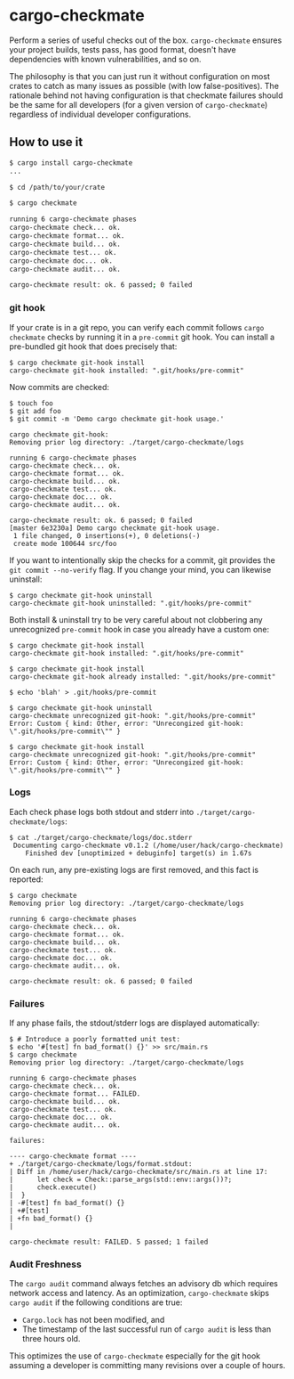 # cargo-checkmate

Perform a series of useful checks out of the box. `cargo-checkmate` ensures your project builds, tests pass, has good format, doesn't have dependencies with known vulnerabilities, and so on.

The philosophy is that you can just run it without configuration on most crates to catch as many issues as possible (with low false-positives). The rationale behind not having configuration is that checkmate failures should be the same for all developers (for a given version of `cargo-checkmate`) regardless of individual developer configurations.

## How to use it

``` bash
$ cargo install cargo-checkmate
...

$ cd /path/to/your/crate

$ cargo checkmate

running 6 cargo-checkmate phases
cargo-checkmate check... ok.
cargo-checkmate format... ok.
cargo-checkmate build... ok.
cargo-checkmate test... ok.
cargo-checkmate doc... ok.
cargo-checkmate audit... ok.

cargo-checkmate result: ok. 6 passed; 0 failed
```

### git hook

If your crate is in a git repo, you can verify each commit follows `cargo checkmate` checks by running it in a `pre-commit` git hook. You can install a pre-bundled git hook that does precisely that:

```
$ cargo checkmate git-hook install
cargo-checkmate git-hook installed: ".git/hooks/pre-commit"
```

Now commits are checked:
```
$ touch foo
$ git add foo
$ git commit -m 'Demo cargo checkmate git-hook usage.'

cargo checkmate git-hook:
Removing prior log directory: ./target/cargo-checkmate/logs

running 6 cargo-checkmate phases
cargo-checkmate check... ok.
cargo-checkmate format... ok.
cargo-checkmate build... ok.
cargo-checkmate test... ok.
cargo-checkmate doc... ok.
cargo-checkmate audit... ok.

cargo-checkmate result: ok. 6 passed; 0 failed
[master 6e3230a] Demo cargo checkmate git-hook usage.
 1 file changed, 0 insertions(+), 0 deletions(-)
 create mode 100644 src/foo
```

If you want to intentionally skip the checks for a commit, git provides the `git commit --no-verify` flag. If you change your mind, you can likewise uninstall:

```
$ cargo checkmate git-hook uninstall
cargo-checkmate git-hook uninstalled: ".git/hooks/pre-commit"
```

Both install & uninstall try to be very careful about not clobbering any unrecognized `pre-commit` hook in case you already have a custom one:

```
$ cargo checkmate git-hook install
cargo-checkmate git-hook installed: ".git/hooks/pre-commit"

$ cargo checkmate git-hook install
cargo-checkmate git-hook already installed: ".git/hooks/pre-commit"

$ echo 'blah' > .git/hooks/pre-commit

$ cargo checkmate git-hook uninstall
cargo-checkmate unrecognized git-hook: ".git/hooks/pre-commit"
Error: Custom { kind: Other, error: "Unrecongized git-hook: \".git/hooks/pre-commit\"" }

$ cargo checkmate git-hook install
cargo-checkmate unrecognized git-hook: ".git/hooks/pre-commit"
Error: Custom { kind: Other, error: "Unrecongized git-hook: \".git/hooks/pre-commit\"" }
```

### Logs

Each check phase logs both stdout and stderr into `./target/cargo-checkmate/logs`:

```
$ cat ./target/cargo-checkmate/logs/doc.stderr
 Documenting cargo-checkmate v0.1.2 (/home/user/hack/cargo-checkmate)
    Finished dev [unoptimized + debuginfo] target(s) in 1.67s
```

On each run, any pre-existing logs are first removed, and this fact is reported:

```
$ cargo checkmate
Removing prior log directory: ./target/cargo-checkmate/logs

running 6 cargo-checkmate phases
cargo-checkmate check... ok.
cargo-checkmate format... ok.
cargo-checkmate build... ok.
cargo-checkmate test... ok.
cargo-checkmate doc... ok.
cargo-checkmate audit... ok.

cargo-checkmate result: ok. 6 passed; 0 failed

```

### Failures

If any phase fails, the stdout/stderr logs are displayed automatically:

```
$ # Introduce a poorly formatted unit test:
$ echo '#[test] fn bad_format() {}' >> src/main.rs
$ cargo checkmate
Removing prior log directory: ./target/cargo-checkmate/logs

running 6 cargo-checkmate phases
cargo-checkmate check... ok.
cargo-checkmate format... FAILED.
cargo-checkmate build... ok.
cargo-checkmate test... ok.
cargo-checkmate doc... ok.
cargo-checkmate audit... ok.

failures:

---- cargo-checkmate format ----
+ ./target/cargo-checkmate/logs/format.stdout:
| Diff in /home/user/hack/cargo-checkmate/src/main.rs at line 17:
|      let check = Check::parse_args(std::env::args())?;
|      check.execute()
|  }
| -#[test] fn bad_format() {}
| +#[test]
| +fn bad_format() {}
|

cargo-checkmate result: FAILED. 5 passed; 1 failed
```

### Audit Freshness

The `cargo audit` command always fetches an advisory db which requires network access and latency. As an optimization, `cargo-checkmate` skips `cargo audit` if the following conditions are true:

- `Cargo.lock` has not been modified, and
- The timestamp of the last successful run of `cargo audit` is less than three hours old.

This optimizes the use of `cargo-checkmate` especially for the git hook assuming a developer is committing many revisions over a couple of hours.
